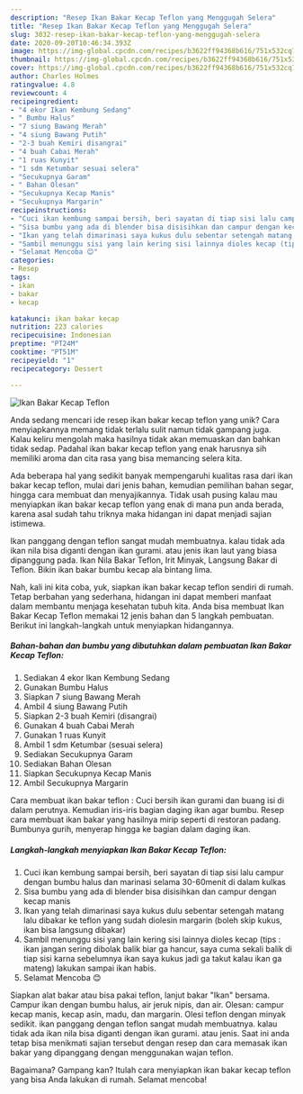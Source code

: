 ```yaml
---
description: "Resep Ikan Bakar Kecap Teflon yang Menggugah Selera"
title: "Resep Ikan Bakar Kecap Teflon yang Menggugah Selera"
slug: 3032-resep-ikan-bakar-kecap-teflon-yang-menggugah-selera
date: 2020-09-20T10:46:34.393Z
image: https://img-global.cpcdn.com/recipes/b3622ff94368b616/751x532cq70/ikan-bakar-kecap-teflon-foto-resep-utama.jpg
thumbnail: https://img-global.cpcdn.com/recipes/b3622ff94368b616/751x532cq70/ikan-bakar-kecap-teflon-foto-resep-utama.jpg
cover: https://img-global.cpcdn.com/recipes/b3622ff94368b616/751x532cq70/ikan-bakar-kecap-teflon-foto-resep-utama.jpg
author: Charles Holmes
ratingvalue: 4.8
reviewcount: 4
recipeingredient:
- "4 ekor Ikan Kembung Sedang"
- " Bumbu Halus"
- "7 siung Bawang Merah"
- "4 siung Bawang Putih"
- "2-3 buah Kemiri disangrai"
- "4 buah Cabai Merah"
- "1 ruas Kunyit"
- "1 sdm Ketumbar sesuai selera"
- "Secukupnya Garam"
- " Bahan Olesan"
- "Secukupnya Kecap Manis"
- "Secukupnya Margarin"
recipeinstructions:
- "Cuci ikan kembung sampai bersih, beri sayatan di tiap sisi lalu campur dengan bumbu halus dan marinasi selama 30-60menit di dalam kulkas"
- "Sisa bumbu yang ada di blender bisa disisihkan dan campur dengan kecap manis"
- "Ikan yang telah dimarinasi saya kukus dulu sebentar setengah matang lalu dibakar ke teflon yang sudah diolesin margarin (boleh skip kukus, ikan bisa langsung dibakar)"
- "Sambil menunggu sisi yang lain kering sisi lainnya dioles kecap (tips : ikan jangan sering dibolak balik biar ga hancur, saya cuma sekali balik di tiap sisi karna sebelumnya ikan saya kukus jadi ga takut kalau ikan ga mateng) lakukan sampai ikan habis."
- "Selamat Mencoba 😊"
categories:
- Resep
tags:
- ikan
- bakar
- kecap

katakunci: ikan bakar kecap 
nutrition: 223 calories
recipecuisine: Indonesian
preptime: "PT24M"
cooktime: "PT51M"
recipeyield: "1"
recipecategory: Dessert

---
```



![Ikan Bakar Kecap Teflon](https://img-global.cpcdn.com/recipes/b3622ff94368b616/751x532cq70/ikan-bakar-kecap-teflon-foto-resep-utama.jpg)

Anda sedang mencari ide resep ikan bakar kecap teflon yang unik? Cara menyiapkannya memang tidak terlalu sulit namun tidak gampang juga. Kalau keliru mengolah maka hasilnya tidak akan memuaskan dan bahkan tidak sedap. Padahal ikan bakar kecap teflon yang enak harusnya sih memiliki aroma dan cita rasa yang bisa memancing selera kita.

Ada beberapa hal yang sedikit banyak mempengaruhi kualitas rasa dari ikan bakar kecap teflon, mulai dari jenis bahan, kemudian pemilihan bahan segar, hingga cara membuat dan menyajikannya. Tidak usah pusing kalau mau menyiapkan ikan bakar kecap teflon yang enak di mana pun anda berada, karena asal sudah tahu triknya maka hidangan ini dapat menjadi sajian istimewa.

Ikan panggang dengan teflon sangat mudah membuatnya. kalau tidak ada ikan nila bisa diganti dengan ikan gurami. atau jenis ikan laut yang biasa dipanggung pada. Ikan Nila Bakar Teflon, Irit Minyak, Langsung Bakar di Teflon. Bikin ikan bakar bumbu kecap ala bintang lima.


Nah, kali ini kita coba, yuk, siapkan ikan bakar kecap teflon sendiri di rumah. Tetap berbahan yang sederhana, hidangan ini dapat memberi manfaat dalam membantu menjaga kesehatan tubuh kita. Anda bisa membuat Ikan Bakar Kecap Teflon memakai 12 jenis bahan dan 5 langkah pembuatan. Berikut ini langkah-langkah untuk menyiapkan hidangannya.

<!--inarticleads1-->

##### Bahan-bahan dan bumbu yang dibutuhkan dalam pembuatan Ikan Bakar Kecap Teflon:

1. Sediakan 4 ekor Ikan Kembung Sedang
1. Gunakan  Bumbu Halus
1. Siapkan 7 siung Bawang Merah
1. Ambil 4 siung Bawang Putih
1. Siapkan 2-3 buah Kemiri (disangrai)
1. Gunakan 4 buah Cabai Merah
1. Gunakan 1 ruas Kunyit
1. Ambil 1 sdm Ketumbar (sesuai selera)
1. Sediakan Secukupnya Garam
1. Sediakan  Bahan Olesan
1. Siapkan Secukupnya Kecap Manis
1. Ambil Secukupnya Margarin


Cara membuat ikan bakar teflon : Cuci bersih ikan gurami dan buang isi di dalam perutnya. Kemudian iris-iris bagian daging ikan agar bumbu. Resep cara membuat ikan bakar yang hasilnya mirip seperti di restoran padang. Bumbunya gurih, menyerap hingga ke bagian dalam daging ikan. 

<!--inarticleads2-->

##### Langkah-langkah menyiapkan Ikan Bakar Kecap Teflon:

1. Cuci ikan kembung sampai bersih, beri sayatan di tiap sisi lalu campur dengan bumbu halus dan marinasi selama 30-60menit di dalam kulkas
1. Sisa bumbu yang ada di blender bisa disisihkan dan campur dengan kecap manis
1. Ikan yang telah dimarinasi saya kukus dulu sebentar setengah matang lalu dibakar ke teflon yang sudah diolesin margarin (boleh skip kukus, ikan bisa langsung dibakar)
1. Sambil menunggu sisi yang lain kering sisi lainnya dioles kecap (tips : ikan jangan sering dibolak balik biar ga hancur, saya cuma sekali balik di tiap sisi karna sebelumnya ikan saya kukus jadi ga takut kalau ikan ga mateng) lakukan sampai ikan habis.
1. Selamat Mencoba 😊


Siapkan alat bakar atau bisa pakai teflon, lanjut bakar &#34;Ikan&#34; bersama. Campur ikan dengan bumbu halus, air jeruk nipis, dan air. Olesan: campur kecap manis, kecap asin, madu, dan margarin. Olesi teflon dengan minyak sedikit. ikan panggang dengan teflon sangat mudah membuatnya. kalau tidak ada ikan nila bisa diganti dengan ikan gurami. atau jenis. Saat ini anda tetap bisa menikmati sajian tersebut dengan resep dan cara memasak ikan bakar yang dipanggang dengan menggunakan wajan teflon. 

Bagaimana? Gampang kan? Itulah cara menyiapkan ikan bakar kecap teflon yang bisa Anda lakukan di rumah. Selamat mencoba!
